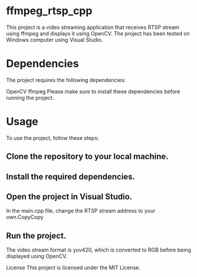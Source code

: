 # ffmpeg_rtsp_cpp
This project is a video streaming application that receives RTSP stream using ffmpeg and displays it using OpenCV. The project has been tested on Windows computer using Visual Studio.

# Dependencies
The project requires the following dependencies:

OpenCV
ffmpeg
Please make sure to install these dependencies before running the project.

# Usage
To use the project, follow these steps:

## Clone the repository to your local machine.
## Install the required dependencies.
## Open the project in Visual Studio.
In the main.cpp file, change the RTSP stream address to your own.CopyCopy
## Run the project.
The video stream format is yuv420, which is converted to RGB before being displayed using OpenCV.

License
This project is licensed under the MIT License.
